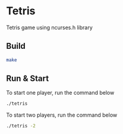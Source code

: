 # Tetris

Tetris game using ncurses.h library

## Build

```bash
make
```

## Run & Start

To start one player, run the command below

```bash
./tetris
```

To start two players, run the command below

```bash
./tetris -2
```
